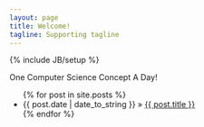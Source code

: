 ```yaml
---
layout: page
title: Welcome!
tagline: Supporting tagline
---
```

{% include JB/setup %}

One Computer Science Concept A Day!

<ul class="posts">
  {% for post in site.posts %}
    <li><span>{{ post.date | date_to_string }}</span> &raquo; <a href="{{ BASE_PATH }}{{ post.url }}">{{ post.title }}</a></li>
  {% endfor %}
</ul>

